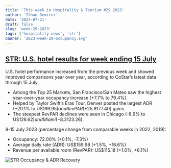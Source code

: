 ```yaml
---
title: 'This week in Hospitality & Tourism #29 2023'
author: 'Ilhan Demirer'
date: '2023-07-21'
draft: false
slug: 'week-29-2023'
tags: ['hospitality-news', 'str']
banner: '2023-week-29-occupancy.svg'
---
```


## [STR: U.S. hotel results for week ending 15 July](https://str.com/press-release/us-hotel-results-week-ending-15-july)

U.S. hotel performance increased from the previous week and showed improved comparisons year over year, according to CoStar’s latest data through 15 July.

- Among the Top 25 Markets, San Francisco/San Mateo saw the highest year-over-year occupancy increase (+7.7% to 79.4%).
- Helped by Taylor Swift’s Eras Tour, Denver posted the largest ADR (+20.1% to US$199.95) and RevPAR (+25.9% to US$177.40) gains.
- The steepest RevPAR declines were seen in Chicago (-8.9% to US$126.62) and Miami (-8.3% to US$123.26).

9-15 July 2023 (percentage change from comparable weeks in 2022, 2019):

- Occupancy: 72.00% (+0.1%, -7.3%)
- Average daily rate (ADR): US$159.98 (+1.5%, +16.6%)
- Revenue per available room (RevPAR): US$115.18 (+1.6%, +8.1%)

![STR Occupancy & ADR Recovery](/images/blogimages/2023-week-29-occupancy.svg)
